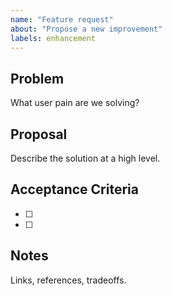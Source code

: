 ```yaml
---
name: "Feature request"
about: "Propose a new improvement"
labels: enhancement
---
```


## Problem
What user pain are we solving?

## Proposal
Describe the solution at a high level.

## Acceptance Criteria
- [ ] 
- [ ] 

## Notes
Links, references, tradeoffs.